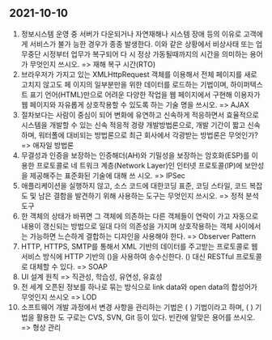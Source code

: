 ## 2021-10-10

1. 정보시스템 운영 중 서버가 다운되거나 자연재해나 시스템 장애 등의 이유로 고객에게 서비스가 불가 능한 경우가 종종 발생한다. 이와 같은 상황에서 비상사태 또는 업무중단 시정부터 업무가 복구되어 다 시 정상 가동될때까지의 시간을 의미하는 용어가 무엇인지 쓰시오. => 재해 복구 시간(RTO)
2. 브라우저가 가지고 있는 XMLHttpRequest 객체를 이용해서 전체 페이지를 새로 고치지 않고도 페 이지의 일부분만을 위한 데이터를 로드하는 기법이며, 하이퍼텍스트 표기 언어(HTML)만으로 어려운 다양한 작업을 웹 페이지에서 구현해 이용자가 웹 페이지와 자유롭게 상호작용할 수 있도록 하는 기술 명을 쓰시오. => AJAX
3. 절차보다는 사람이 중심이 되어 변화에 유연하고 신속하게 적응하면서 효율적으로 시스템을 개발할 수 있는 신속 적응적 경량 개발방법론으로, 개발 기간이 짧고 신속하며, 워터폴에 대비되는 방법론으로 최근 회사에서 각광받는 방법론은 무엇인가? => 애자일 방법론
4. 무결성과 인증을 보장하는 인증해더(AH)와 기밀성을 보장하는 암호화(ESP)를 이용한 프로토콜로 네 트워크 계층(Network Layer)인 인터넷 프로토콜(IP)에 보안성을 제공해주는 표준화된 기술에 대해 쓰 시오. => IPSec
5. 애플리케이션을 실행하지 않고, 소스 코드에 대한코딩 표준, 코딩 스타일, 코드 복잡도 및 남은 결함을 발견하기 위해 사용하는 도구는 무엇인지 쓰시오. => 정적 분석 도구
6. 한 객체의 상태가 바뀌면 그 객체에 의존하는 다른 객체들이 연락이 가고 자동으로 내용이 갱신되는 방법으로 일대 다의 의존성을 가지며 상호작용하는 객체 사이에서는 가능하면 느슨하게 결합하는 디자인을 사용해야 한다. => Observer Pattern
7. HTTP, HTTPS, SMTP를 통해서 XML 기반의 데이터를 주고받는 프로토콜로 웹 서비스 방식에 HTTP 기반의 ()을 사용하여 송수신한다. () 대신 RESTful 프로토콜로 대체할 수 있다. => SOAP
8. UI 설계 원칙 => 직관성, 학습성, 유연성, 유효성
9. 전 세계 오픈된 정보를 하나로 묶는 방식으로 link data와 open data의 합성어가 무엇인지 쓰시오 =>  LOD
10. 소프트웨어 개발 과정에서 변경 사항을 관리하는 기법은 ( ) 기법이라고 하며, ( ) 기법을 활용한 도 구로는 CVS, SVN, Git 등이 있다. 빈칸에 알맞은 용어를 쓰시오. => 형상 관리

